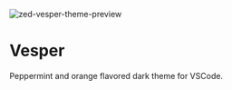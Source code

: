 ![zed-vesper-theme-preview](https://github.com/Moshyfawn/vesper/assets/16290753/2d03cd64-e44f-478b-8bae-1ba36f877b6f)

# Vesper

Peppermint and orange flavored dark theme for VSCode.
